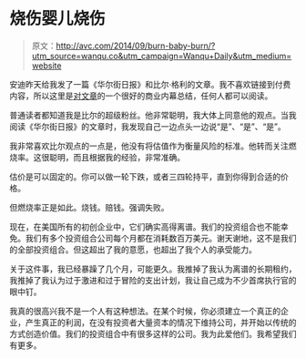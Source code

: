 # 烧伤婴儿烧伤

> 原文：<http://avc.com/2014/09/burn-baby-burn/?utm_source=wanqu.co&utm_campaign=Wanqu+Daily&utm_medium=website>

安迪昨天给我发了一篇《华尔街日报》和比尔·格利的文章。我不喜欢链接到付费内容，所以这里是[对文章](http://www.businessinsider.com/bill-gurley-silicon-valley-is-taking-on-too-much-risk-2014-9)的一个很好的商业内幕总结，任何人都可以阅读。

普通读者都知道我是比尔的超级粉丝。他非常聪明，我大体上同意他的观点。当我阅读《华尔街日报》的文章时，我发现自己一边点头一边说“是”、“是”、“是”。

我非常喜欢比尔观点的一点是，他没有将估值作为衡量风险的标准。他转而关注燃烧率。这很聪明，而且根据我的经验，非常准确。

估价是可以固定的。你可以做一轮下跌，或者三四轮持平，直到你得到合适的价格。

但燃烧率正是如此。烧钱。赔钱。强调失败。

现在，在美国所有的初创企业中，它们确实高得离谱。我们的投资组合也不能幸免。我们有多个投资组合公司每个月都在消耗数百万美元。谢天谢地，这不是我们的全部投资组合。但这超出了我的意愿，也超出了我个人的承受能力。

关于这件事，我已经暴躁了几个月，可能更久。我推掉了我认为离谱的长期租约，我推掉了我认为过于激进和过于冒险的支出计划，我让自己成为不少首席执行官的眼中钉。

我真的很高兴我不是一个人有这种想法。在某个时候，你必须建立一个真正的企业，产生真正的利润，在没有投资者大量资本的情况下维持公司，并开始以传统的方式创造价值。我们的投资组合中有很多这样的公司。我为此爱他们。我希望我们有更多。